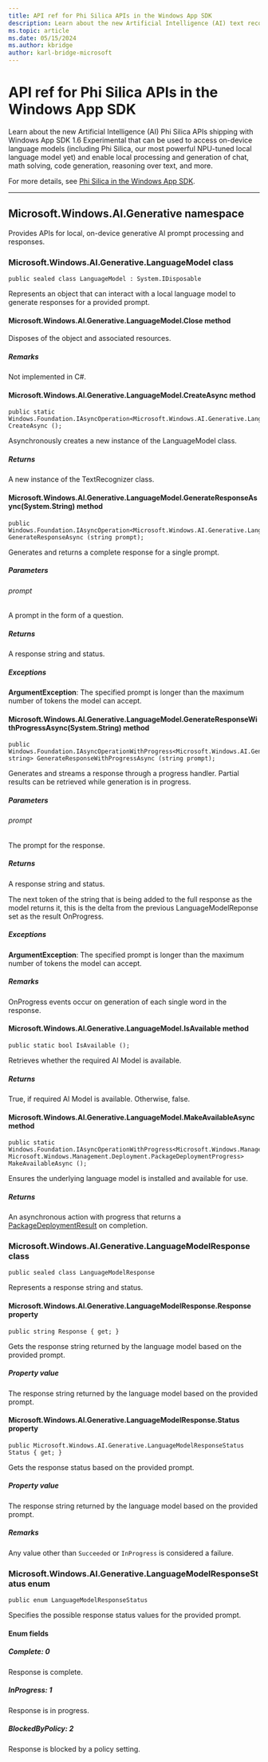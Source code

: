 ```yaml
---
title: API ref for Phi Silica APIs in the Windows App SDK
description: Learn about the new Artificial Intelligence (AI) text recognition APIs shipping with Windows App SDK 1.6 Experimental that can be used connect your Windows app to on-device language models, including Phi Silica, our most powerful NPU-tuned local language model yet.
ms.topic: article
ms.date: 05/15/2024
ms.author: kbridge
author: karl-bridge-microsoft
---
```


# API ref for Phi Silica APIs in the Windows App SDK

Learn about the new Artificial Intelligence (AI) Phi Silica APIs shipping with Windows App SDK 1.6 Experimental that can be used to access on-device language models (including Phi Silica, our most powerful NPU-tuned local language model yet) and enable local processing and generation of chat, math solving, code generation, reasoning over text, and more.

For more details, see [Phi Silica in the Windows App SDK](phi-silica.md).

---

<!---
-api-id: N:Microsoft.Windows.AI.Generative
-api-type: winrt namespace
--->

## Microsoft.Windows.AI.Generative namespace

Provides APIs for local, on-device generative AI prompt processing and responses.

<!---
-api-id: T:Microsoft.Windows.AI.Generative.LanguageModel
-api-type: winrt class
--->

### Microsoft.Windows.AI.Generative.LanguageModel class

```
public sealed class LanguageModel : System.IDisposable
```

Represents an object that can interact with a local language model to generate responses for a provided prompt.



<!---
-api-id: M:Microsoft.Windows.AI.Generative.LanguageModel.Close
-api-type: winrt method
--->

#### Microsoft.Windows.AI.Generative.LanguageModel.Close method

<!--
// This member is not implemented in C#
-->

Disposes of the object and associated resources.

##### Remarks

Not implemented in C#.


<!---
-api-id: M:Microsoft.Windows.AI.Generative.LanguageModel.CreateAsync
-api-type: winrt method
--->

#### Microsoft.Windows.AI.Generative.LanguageModel.CreateAsync method

```
public static Windows.Foundation.IAsyncOperation<Microsoft.Windows.AI.Generative.LanguageModel> CreateAsync ();
```

Asynchronously creates a new instance of the LanguageModel class.

##### Returns

A new instance of the TextRecognizer class.


<!---
-api-id: M:Microsoft.Windows.AI.Generative.LanguageModel.GenerateResponseAsync(System.String)
-api-type: winrt method
--->

#### Microsoft.Windows.AI.Generative.LanguageModel.GenerateResponseAsync(System.String) method

```
public Windows.Foundation.IAsyncOperation<Microsoft.Windows.AI.Generative.LanguageModelResponse> GenerateResponseAsync (string prompt);
```

Generates and returns a complete response for a single prompt.

##### Parameters

###### prompt

A prompt in the form of a question.

##### Returns

A response string and status.

##### Exceptions

**ArgumentException**: The specified prompt is longer than the maximum number of tokens the model can accept.


<!---
-api-id: M:Microsoft.Windows.AI.Generative.LanguageModel.GenerateResponseWithProgressAsync(System.String)
-api-type: winrt method
--->

#### Microsoft.Windows.AI.Generative.LanguageModel.GenerateResponseWithProgressAsync(System.String) method

```
public Windows.Foundation.IAsyncOperationWithProgress<Microsoft.Windows.AI.Generative.LanguageModelResponse, string> GenerateResponseWithProgressAsync (string prompt);
```

Generates and streams a response through a progress handler. Partial results can be retrieved while generation is in progress.

##### Parameters

###### prompt

The prompt for the response.

##### Returns

A response string and status.

The next token of the string that is being added to the full response as the model returns it, this is the delta from the previous LanguageModelReponse set as the result OnProgress.

##### Exceptions

**ArgumentException**: The specified prompt is longer than the maximum number of tokens the model can accept.

##### Remarks

OnProgress events occur on generation of each single word in the response.


<!---
-api-id: M:Microsoft.Windows.AI.Generative.LanguageModel.IsAvailable
-api-type: winrt method
--->

#### Microsoft.Windows.AI.Generative.LanguageModel.IsAvailable method

```
public static bool IsAvailable ();
```

Retrieves whether the required AI Model is available.

##### Returns

True, if required AI Model is available. Otherwise, false.


<!---
-api-id: M:Microsoft.Windows.AI.Generative.LanguageModel.MakeAvailableAsync
-api-type: winrt method
--->

#### Microsoft.Windows.AI.Generative.LanguageModel.MakeAvailableAsync method

```
public static Windows.Foundation.IAsyncOperationWithProgress<Microsoft.Windows.Management.Deployment.PackageDeploymentResult, Microsoft.Windows.Management.Deployment.PackageDeploymentProgress> MakeAvailableAsync ();
```

Ensures the underlying language model is installed and available for use.

##### Returns

An asynchronous action with progress that returns a [PackageDeploymentResult](/windows/windows-app-sdk/api/winrt/microsoft.windows.management.deployment.packagedeploymentresult) on completion.


<!---
-api-id: T:Microsoft.Windows.AI.Generative.LanguageModelResponse
-api-type: winrt class
--->

### Microsoft.Windows.AI.Generative.LanguageModelResponse class

```
public sealed class LanguageModelResponse
```

Represents a response string and status.


<!---
-api-id: P:Microsoft.Windows.AI.Generative.LanguageModelResponse.Response
-api-type: winrt property
--->

#### Microsoft.Windows.AI.Generative.LanguageModelResponse.Response property

```
public string Response { get; }
```

Gets the response string returned by the language model based on the provided prompt.

##### Property value

The response string returned by the language model based on the provided prompt.


<!---
-api-id: P:Microsoft.Windows.AI.Generative.LanguageModelResponse.Status
-api-type: winrt property
--->

#### Microsoft.Windows.AI.Generative.LanguageModelResponse.Status property

```
public Microsoft.Windows.AI.Generative.LanguageModelResponseStatus Status { get; }
```

Gets the response status based on the provided prompt.

##### Property value

The response string returned by the language model based on the provided prompt.

##### Remarks

Any value other than `Succeeded` or `InProgress` is considered a failure.


<!---
-api-id: T:Microsoft.Windows.AI.Generative.LanguageModelResponseStatus
-api-type: winrt enum
--->

### Microsoft.Windows.AI.Generative.LanguageModelResponseStatus enum

```
public enum LanguageModelResponseStatus
```

Specifies the possible response status values for the provided prompt.

#### Enum fields

##### Complete: 0

Response is complete.

##### InProgress: 1

Response is in progress.

##### BlockedByPolicy: 2

Response is blocked by a policy setting.
